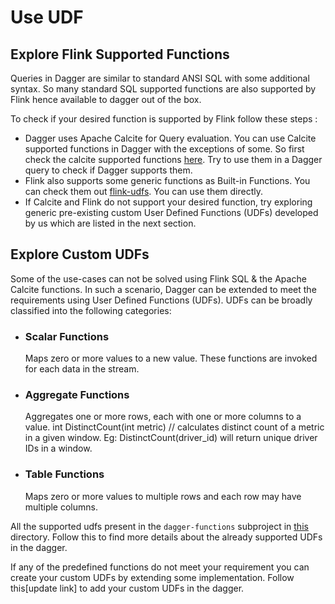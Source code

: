 # Use UDF

## Explore Flink Supported Functions

Queries in Dagger are similar to standard ANSI SQL with some additional syntax. So many standard SQL supported functions are also supported by Flink hence available to dagger out of the box.

To check if your desired function is supported by Flink follow these steps :

- Dagger uses Apache Calcite for Query evaluation. You can use Calcite supported functions in Dagger with the exceptions of some. So first check the calcite supported functions [here](https://calcite.apache.org/docs/reference.html). Try to use them in a Dagger query to check if Dagger supports them.
- Flink also supports some generic functions as Built-in Functions. You can check them out [flink-udfs](https://ci.apache.org/projects/flink/flink-docs-master/docs/dev/table/functions/systemfunctions/). You can use them directly.
- If Calcite and Flink do not support your desired function, try exploring generic pre-existing custom User Defined Functions (UDFs) developed by us which are listed in the next section.

## Explore Custom UDFs

Some of the use-cases can not be solved using Flink SQL & the Apache Calcite functions. In such a scenario, Dagger can be extended to meet the requirements using User Defined Functions (UDFs). UDFs can be broadly classified into the following categories:

- ### Scalar Functions

  Maps zero or more values to a new value. These functions are invoked for each data in the stream.

- ### Aggregate Functions

  Aggregates one or more rows, each with one or more columns to a value. int DistinctCount(int metric) // calculates distinct count of a metric in a given window. Eg: DistinctCount(driver_id) will return unique driver IDs in a window.

- ### Table Functions

  Maps zero or more values to multiple rows and each row may have multiple columns.

All the supported udfs present in the `dagger-functions` subproject in [this](https://github.com/odpf/dagger/tree/main/dagger-functions/src/main/java/io/odpf/dagger/functions/udfs) directory. Follow this to find more details about the already supported UDFs in the dagger.

If any of the predefined functions do not meet your requirement you can create your custom UDFs by extending some implementation. Follow this[update link] to add your custom UDFs in the dagger.
